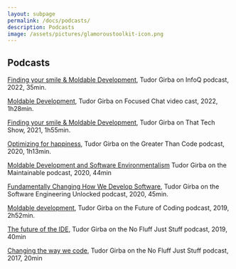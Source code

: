 ```yaml
---
layout: subpage
permalink: /docs/podcasts/
description: Podcasts
image: /assets/pictures/glamoroustoolkit-icon.png
---
```


<section id="getstarted">
  <div class="container pt-5 pb-5 jumbotron-small">
    <div class="row">
      <div class="col-md-12">
        <h1>Podcasts</h1>
        <p class="lead"><a href="https://www.infoq.com/podcasts/tudor-girba-moldable-development/">Finding your smile & Moldable Development</a>, Tudor Girba on InfoQ podcast, 2022, 35min.</p>
        <p class="lead"><a href="https://www.youtube.com/watch?v=gQ-2eYXswlA/">Moldable Development</a>, Tudor Girba on Focused Chat video cast, 2022, 1h28min.</p>
        <p class="lead"><a href="https://thattech.show/episodes/31-finding-your-smile-moldable-development-environments-with-tudor-girba">Finding your smile & Moldable Development</a>, Tudor Girba on That Tech Show, 2021, 1h55min.</p>
        <p class="lead"><a href="https://www.greaterthancode.com/optimizing-for-happiness">Optimizing for happiness</a>, Tudor Girba on the Greater Than Code podcast, 2020, 1h13min.</p>
        <p class="lead"><a href="https://maintainable.fm/episodes/tudor-girba-moldable-development-and-software-environmentalism">Moldable Development and Software Environmentalism</a>  Tudor Girba on the Maintainable podcast, 2020, 44min</p>
        <p class="lead"><a href="https://www.software-engineering-unlocked.com/changing-develop-software/">Fundamentally Changing How We Develop Software</a>, Tudor Girba on the Software Engineering Unlocked podcast, 2020, 45min.</p>
        <p class="lead"><a href="https://futureofcoding.org/episodes/036">Moldable development</a>, Tudor Girba on the Future of Coding podcast, 2019, 2h52min.</p>
        <p class="lead"><a href="https://nofluffjuststuff.com/podcast/1/the_future_of_the_ide">The future of the IDE</a>, Tudor Girba on the No Fluff Just Stuff podcast, 2019, 40min</p>
        <p class="lead"><a href="https://nofluffjuststuff.com/podcast/1/changing_the_way_we_code_w_tudor_girba">Changing the way we code</a>, Tudor Girba on the No Fluff Just Stuff podcast, 2017, 20min</p>
      </div>
    </div>
  </div>
</section>
